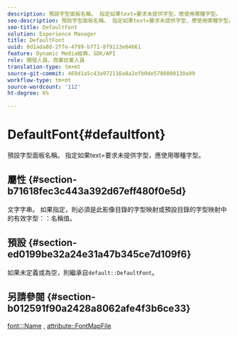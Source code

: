 ```yaml
---
description: 預設字型面板名稱。 指定如果text=要求未提供字型，應使用哪種字型。
seo-description: 預設字型面板名稱。 指定如果text=要求未提供字型，應使用哪種字型。
seo-title: DefaultFont
solution: Experience Manager
title: DefaultFont
uuid: 0d1ada8d-2ffe-4799-b771-8f9113e04661
feature: Dynamic Media經典，SDK/API
role: 開發人員，商業從業人員
translation-type: tm+mt
source-git-commit: 469d1a5c43a972116a8a2efb0de5708800130a99
workflow-type: tm+mt
source-wordcount: '112'
ht-degree: 6%

---
```



# DefaultFont{#defaultfont}

預設字型面板名稱。 指定如果text=要求未提供字型，應使用哪種字型。

## 屬性 {#section-b71618fec3c443a392d67eff480f0e5d}

文字字串。 如果指定，則必須是此影像目錄的字型映射或預設目錄的字型映射中的有效字型：：名稱值。

## 預設 {#section-ed0199be32a24e31a47b345ce7d109f6}

如果未定義或為空，則繼承自`default::DefaultFont`。

## 另請參閱 {#section-b012591f90a2428a8062afe4f3b6ce33}

[font:::Name](../../../../../is-api/image-catalog/image-serving-api-ref/c-image-catalog-reference/c-font-map-reference/r-name-font.md#reference-c55889877dc54aabb60734dcde86ee76) ,  [attribute::FontMapFile](../../../../../is-api/image-catalog/image-serving-api-ref/c-image-catalog-reference/c-attributes-reference/r-fontmapfile.md#reference-22e077d4595b45b6a6e549b8499ecb76)
